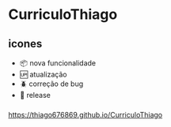 # CurriculoThiago

##  icones

- :package: nova funcionalidade
- :up: atualização
- :beetle: correção de bug
- :checkered_flag: release

###
https://thiago676869.github.io/CurriculoThiago


 
